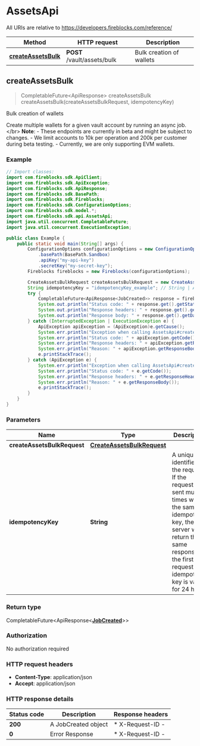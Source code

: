 # AssetsApi

All URIs are relative to https://developers.fireblocks.com/reference/

| Method | HTTP request | Description |
|------------- | ------------- | -------------|
| [**createAssetsBulk**](AssetsApi.md#createAssetsBulk) | **POST** /vault/assets/bulk | Bulk creation of wallets |



## createAssetsBulk

> CompletableFuture<ApiResponse<JobCreated>> createAssetsBulk createAssetsBulk(createAssetsBulkRequest, idempotencyKey)

Bulk creation of wallets

Create multiple wallets for a given vault account by running an async job. &lt;/br&gt; **Note**: - These endpoints are currently in beta and might be subject to changes. - We limit accounts to 10k per operation and 200k per customer during beta testing. - Currently, we are only supporting EVM wallets. 

### Example

```java
// Import classes:
import com.fireblocks.sdk.ApiClient;
import com.fireblocks.sdk.ApiException;
import com.fireblocks.sdk.ApiResponse;
import com.fireblocks.sdk.BasePath;
import com.fireblocks.sdk.Fireblocks;
import com.fireblocks.sdk.ConfigurationOptions;
import com.fireblocks.sdk.model.*;
import com.fireblocks.sdk.api.AssetsApi;
import java.util.concurrent.CompletableFuture;
import java.util.concurrent.ExecutionException;

public class Example {
    public static void main(String[] args) {
        ConfigurationOptions configurationOptions = new ConfigurationOptions()
            .basePath(BasePath.Sandbox)
            .apiKey("my-api-key")
            .secretKey("my-secret-key");
        Fireblocks fireblocks = new Fireblocks(configurationOptions);

        CreateAssetsBulkRequest createAssetsBulkRequest = new CreateAssetsBulkRequest(); // CreateAssetsBulkRequest | 
        String idempotencyKey = "idempotencyKey_example"; // String | A unique identifier for the request. If the request is sent multiple times with the same idempotency key, the server will return the same response as the first request. The idempotency key is valid for 24 hours.
        try {
            CompletableFuture<ApiResponse<JobCreated>> response = fireblocks.assets().createAssetsBulk(createAssetsBulkRequest, idempotencyKey);
            System.out.println("Status code: " + response.get().getStatusCode());
            System.out.println("Response headers: " + response.get().getHeaders());
            System.out.println("Response body: " + response.get().getData());
        } catch (InterruptedException | ExecutionException e) {
            ApiException apiException = (ApiException)e.getCause();
            System.err.println("Exception when calling AssetsApi#createAssetsBulk");
            System.err.println("Status code: " + apiException.getCode());
            System.err.println("Response headers: " + apiException.getResponseHeaders());
            System.err.println("Reason: " + apiException.getResponseBody());
            e.printStackTrace();
        } catch (ApiException e) {
            System.err.println("Exception when calling AssetsApi#createAssetsBulk");
            System.err.println("Status code: " + e.getCode());
            System.err.println("Response headers: " + e.getResponseHeaders());
            System.err.println("Reason: " + e.getResponseBody());
            e.printStackTrace();
        }
    }
}
```

### Parameters


| Name | Type | Description  | Notes |
|------------- | ------------- | ------------- | -------------|
| **createAssetsBulkRequest** | [**CreateAssetsBulkRequest**](CreateAssetsBulkRequest.md)|  | |
| **idempotencyKey** | **String**| A unique identifier for the request. If the request is sent multiple times with the same idempotency key, the server will return the same response as the first request. The idempotency key is valid for 24 hours. | [optional] |

### Return type

CompletableFuture<ApiResponse<[**JobCreated**](JobCreated.md)>>


### Authorization

No authorization required

### HTTP request headers

- **Content-Type**: application/json
- **Accept**: application/json

### HTTP response details
| Status code | Description | Response headers |
|-------------|-------------|------------------|
| **200** | A JobCreated object |  * X-Request-ID -  <br>  |
| **0** | Error Response |  * X-Request-ID -  <br>  |

